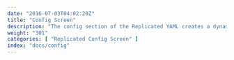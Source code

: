 ```yaml
---
date: "2016-07-03T04:02:20Z"
title: "Config Screen"
description: "The config section of the Replicated YAML creates a dynamic settings page that customers can use to configure their instance."
weight: "301"
categories: [ "Replicated Config Screen" ]
index: "docs/config"
---
```


